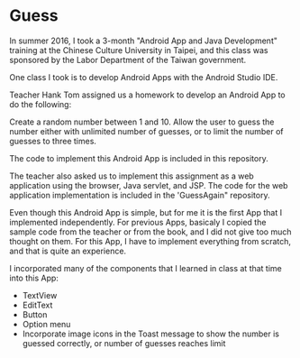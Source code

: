 # Guess

In summer 2016, I took a 3-month "Android App and Java Development" training at the Chinese Culture University in Taipei, and this class was sponsored by the Labor Department of the Taiwan government.

One class I took is to develop Android Apps with the Android Studio IDE. 

Teacher Hank Tom assigned us a homework to develop an Android App to do the following:

Create a random number between 1 and 10. Allow the user to guess the number either with unlimited number of guesses, or to limit the number of guesses to three times.

The code to implement this Android App is included in this repository.

The teacher also asked us to implement this assignment as a web application using the browser, Java servlet, and JSP.  The code for the web application implementation is included in the 'GuessAgain" repository.

Even though this Android App is simple, but for me it is the first App that I implemented independently.  For previous Apps, basicaly I copied the sample code from the teacher or from the book, and I did not give too much thought on them.  For this App, I have to implement everything from scratch, and that is quite an experience.

I incorporated many of the components that I learned in class at that time into this App:

   - TextView
   - EditText
   - Button
   - Option menu
   - Incorporate image icons in the Toast message to show the number is guessed correctly, or number of guesses reaches limit




